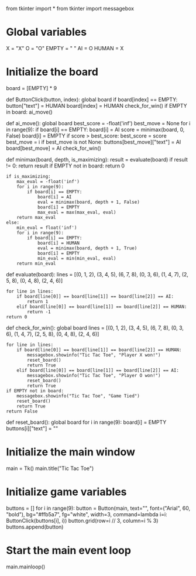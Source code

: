 from tkinter import *
from tkinter import messagebox

# Global variables
X = "X"
O = "O"
EMPTY = " "
AI = O
HUMAN = X

# Initialize the board
board = [EMPTY] * 9

def ButtonClick(button, index):
    global board
    if board[index] == EMPTY:
        button["text"] = HUMAN
        board[index] = HUMAN
        check_for_win()
        if EMPTY in board:
            ai_move()

def ai_move():
    global board
    best_score = -float('inf')
    best_move = None
    for i in range(9):
        if board[i] == EMPTY:
            board[i] = AI
            score = minimax(board, 0, False)
            board[i] = EMPTY
            if score > best_score:
                best_score = score
                best_move = i
    if best_move is not None:
        buttons[best_move]["text"] = AI
        board[best_move] = AI
        check_for_win()

def minimax(board, depth, is_maximizing):
    result = evaluate(board)
    if result != 0:
        return result
    if EMPTY not in board:
        return 0
    
    if is_maximizing:
        max_eval = -float('inf')
        for i in range(9):
            if board[i] == EMPTY:
                board[i] = AI
                eval = minimax(board, depth + 1, False)
                board[i] = EMPTY
                max_eval = max(max_eval, eval)
        return max_eval
    else:
        min_eval = float('inf')
        for i in range(9):
            if board[i] == EMPTY:
                board[i] = HUMAN
                eval = minimax(board, depth + 1, True)
                board[i] = EMPTY
                min_eval = min(min_eval, eval)
        return min_eval

def evaluate(board):
    lines = [(0, 1, 2), (3, 4, 5), (6, 7, 8),
             (0, 3, 6), (1, 4, 7), (2, 5, 8),
             (0, 4, 8), (2, 4, 6)]

    for line in lines:
        if board[line[0]] == board[line[1]] == board[line[2]] == AI:
            return 1
        elif board[line[0]] == board[line[1]] == board[line[2]] == HUMAN:
            return -1
    return 0

def check_for_win():
    global board
    lines = [(0, 1, 2), (3, 4, 5), (6, 7, 8),
             (0, 3, 6), (1, 4, 7), (2, 5, 8),
             (0, 4, 8), (2, 4, 6)]

    for line in lines:
        if board[line[0]] == board[line[1]] == board[line[2]] == HUMAN:
            messagebox.showinfo("Tic Tac Toe", "Player X won!")
            reset_board()
            return True
        elif board[line[0]] == board[line[1]] == board[line[2]] == AI:
            messagebox.showinfo("Tic Tac Toe", "Player O won!")
            reset_board()
            return True
    if EMPTY not in board:
        messagebox.showinfo("Tic Tac Toe", "Game Tied")
        reset_board()
        return True
    return False

def reset_board():
    global board
    for i in range(9):
        board[i] = EMPTY
        buttons[i]["text"] = ""

# Initialize the main window
main = Tk()
main.title("Tic Tac Toe")

# Initialize game variables
buttons = []
for i in range(9):
    button = Button(main, text="", font=("Arial", 60, "bold"),
                    bg="#ffb5a7", fg="white", width=3, command=lambda i=i: ButtonClick(buttons[i], i))
    button.grid(row=i // 3, column=i % 3)
    buttons.append(button)

# Start the main event loop
main.mainloop()
